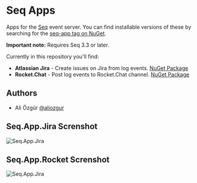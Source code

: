 # Seq Apps

Apps for the [Seq](http://getseq.net) event server. You can find installable versions of these by searching for the [seq-app tag on NuGet](https://www.nuget.org/packages?q=seq-app).

**Important note:** Requires Seq 3.3 or later.

Currently in this repository you'll find:

 * **Atlassian Jira** - Create issues on Jira from log events. [NuGet Package](https://www.nuget.org/packages/Seq.App.Atlassian.Jira/)
 * **Rocket.Chat** - Post log events to Rocket.Chat channel. [NuGet Package](https://www.nuget.org/packages/Seq.App.Rocket)

## Authors
* Ali Özgür [@aliozgur](https://twitter.com/aliozgur)

## Seq.App.Jira Screnshot

![Seq.App.Jira](https://github.com/aliozgur/SeqApps/blob/master/assets/ss_jira.png)

## Seq.App.Rocket Screnshot

![Seq.App.Jira](https://github.com/aliozgur/SeqApps/blob/master/assets/ss_rocket.png)

